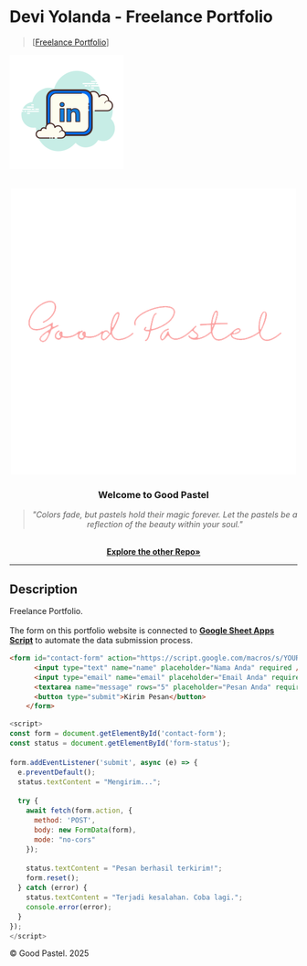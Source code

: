 # Devi Yolanda - Freelance Portfolio

> [[Freelance Portfolio](https://good-pastel.github.io/freelance-portfolio/)]

[![LinkedIn][linkedin-shield]][linkedin-url]

<br />
<div align="center">
  <a href="https://github.com/good-pastel/good-pastel.github.io">
    <img src="https://raw.githubusercontent.com/good-pastel/logos/main/20240210_203339_0000.png" alt="Header">
  </a>

  <h3 align="center">Welcome to Good Pastel</h3>

  <p align="center">
   <blockquote><i>"Colors fade, but pastels hold their magic forever. Let the pastels be a reflection of the beauty within your soul."</i></blockquote>
   <br />
    <a href="https://github.com/good-pastel?tab=repositories"><strong>Explore the other Repo»</strong></a>
  </p>
</div>

---

## Description

Freelance Portfolio.
<br/>
<br/>
The form on this portfolio website is connected to <b><a href="https://docs.google.com/spreadsheets/">Google Sheet Apps Script</a></b> to automate the data submission process.
<br/>
```html
<form id="contact-form" action="https://script.google.com/macros/s/YOUR_ID/exec" method="POST">
      <input type="text" name="name" placeholder="Nama Anda" required />
      <input type="email" name="email" placeholder="Email Anda" required />
      <textarea name="message" rows="5" placeholder="Pesan Anda" required></textarea>
      <button type="submit">Kirim Pesan</button>
    </form>
```

```js
<script>
const form = document.getElementById('contact-form');
const status = document.getElementById('form-status');

form.addEventListener('submit', async (e) => {
  e.preventDefault();
  status.textContent = "Mengirim...";

  try {
    await fetch(form.action, {
      method: 'POST',
      body: new FormData(form),
      mode: "no-cors"
    });

    status.textContent = "Pesan berhasil terkirim!";
    form.reset();
  } catch (error) {
    status.textContent = "Terjadi kesalahan. Coba lagi.";
    console.error(error);
  }
});
</script>
```

&copy; Good Pastel. 2025

<!-- MARKDOWN LINKS & IMAGES -->

[linkedin-shield]: https://raw.githubusercontent.com/good-pastel/good-pastel.github.io/0081ddd54c76b5249abd15a39df972e47ad32547/img/icons8-linkedin.svg
[linkedin-url]: https://linkedin.com/in/deviyool
